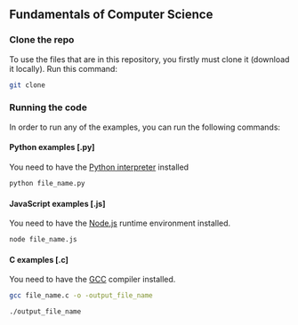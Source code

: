 ## Fundamentals of Computer Science

### Clone the repo

To use the files that are in this repository, you firstly must clone it (download it locally). Run this command:

```zsh
git clone
```

### Running the code

In order to run any of the examples, you can run the following commands:

#### Python examples [.py]

You need to have the [Python interpreter](https://www.python.org/) installed

```zsh
python file_name.py
```

#### JavaScript examples [.js]

You need to have the [Node.js](https://nodejs.org/en) runtime environment installed.

```zsh
node file_name.js
```

#### C examples [.c]

You need to have the [GCC](https://discussions.apple.com/thread/8336714) compiler installed.

```zsh
gcc file_name.c -o -output_file_name
```

```zsh
./output_file_name
```
